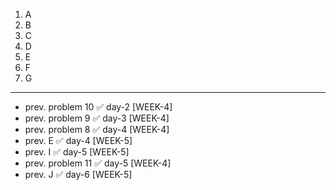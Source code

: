 1. A
2. B
3. C
4. D
5. E
6. F
7. G
---
- prev. problem 10  ✅ day-2 [WEEK-4]
- prev. problem 9   ✅ day-3 [WEEK-4]
- prev. problem 8   ✅ day-4 [WEEK-4]
- prev. E           ✅ day-4 [WEEK-5]
- prev. I           ✅ day-5 [WEEK-5]
- prev. problem 11   ✅ day-5 [WEEK-4]
- prev. J           ✅ day-6 [WEEK-5]